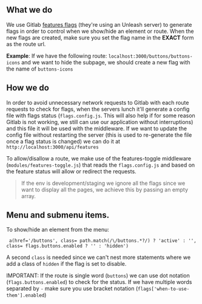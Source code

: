 ## What we do
We use Gitlab [features flags](https://gitlab.com/SUSE-UIUX/eos/-/feature_flags) (they're using an Unleash server) to generate flags in order to control when we show/hide an element or route. 
When the new flags are created, make sure you set the flag name in the **EXACT** form as the route url.

**Example**: If we have the following route: `localhost:3000/buttons/buttons-icons` and we want to hide the subpage, we should create a new flag with the name of `buttons-icons`

## How we do
In order to avoid unnecessary network requests to Gitlab with each route requests to check for flags, when the servers lunch it'll generate a config file with flags status (`flags.config.js`. This will also help if for some reason Gitlab is not working, we still can use our application without interruptions) and this file it will be used with the middleware. If we want to update the config file without restarting the server (this is used to re-generate the file once a flag status is changed) we can do it at `http://localhost:3000/api/features` 
 
To allow/disallow a route, we make use of the features-toggle middleware (`modules/features-toggle.js`) that reads the `flags.config.js` and based on the feature status will allow or redirect the requests.  
>  If the env is development/staging we ignore all the flags since we want to display all the pages, we achieve this by passing an empty array.

## Menu and submenu items.
To show/hide an element from the menu:
```
 a(href='/buttons', class= path.match(/\/buttons.*?/) ? 'active' : '', class= flags.buttons.enabled ? '' : 'hidden')
```

A second `class` is needed since we can't nest more statements where we add a class of `hidden` if the flag is set to disable.

IMPORTANT: If the route is single word (`buttons`) we can use dot notation (`flags.buttons.enabled`) to check for the status. If we have multiple words separated by `-` make sure you use bracket notation (`flags['when-to-use-them'].enabled`)

